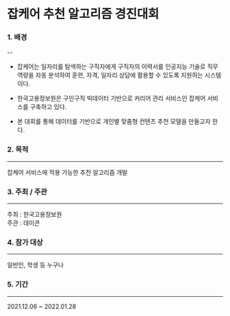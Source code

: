# 잡케어 추천 알고리즘 경진대회

### 1. 배경  
--
- 잡케어는 일자리를 탐색하는 구직자에게 구직자의 이력서를 인공지능 기술로 직무역량을 자동 분석하여 훈련, 자격, 일자리 상담에 활용할 수 있도록 지원하는 시스템이다.

- 한국고용정보원은 구인구직 빅데이터 기반으로 커리어 관리 서비스인 잡케어 서비스를 구축하고 있다. 

- 본 대회를 통해 데이터를 기반으로 개인별 맞춤형 컨텐츠 추천 모델을 만들고자 한다.

### 2. 목적  
-------------------------
잡케어 서비스에 적용 가능한 추천 알고리즘 개발  

### 3. 주최 / 주관 
-------------------------
주최 : 한국고용정보원  
주관 : 데이콘

### 4. 참가 대상  
-------------------------
일반인, 학생 등 누구나

### 5. 기간  
-------------------------
2021.12.06 ~ 2022.01.28
